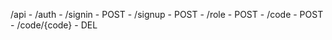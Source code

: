 /api
    - /auth
        - /signin - POST
        - /signup - POST
        - /role - POST
        - /code - POST
        - /code/{code} - DEL